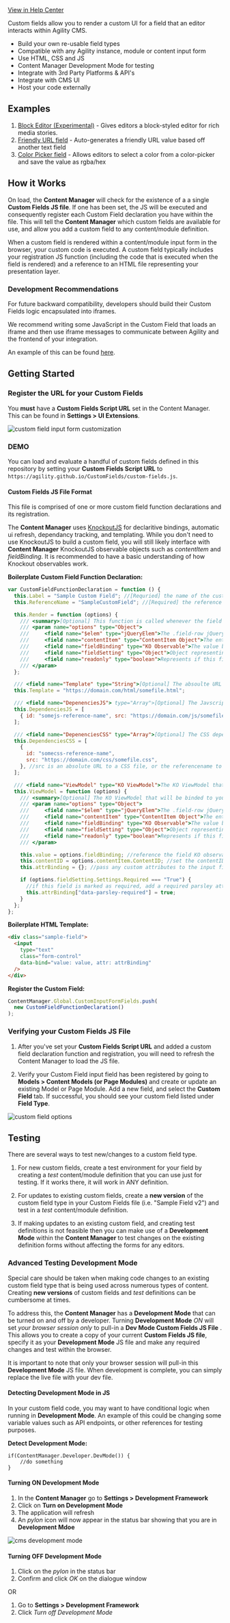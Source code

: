 [View in Help Center](https://help.agilitycms.com/hc/en-us/articles/360013157631)

Custom fields allow you to render a custom UI for a field that an editor interacts within Agility CMS.

- Build your own re-usable field types
- Compatible with any Agility instance, module or content input form
- Use HTML, CSS and JS
- Content Manager Development Mode for testing
- Integrate with 3rd Party Platforms & API's
- Integrate with CMS UI
- Host your code externally

## Examples

1. [Block Editor (Experimental)](block-editor-v2) - Gives editors a block-styled editor for rich media stories.
2. [Friendly URL field](friendly-url) - Auto-generates a friendly URL value based off another text field
3. [Color Picker field](colorpicker) - Allows editors to select a color from a color-picker and save the value as rgba/hex

## How it Works

On load, the **Content Manager** will check for the existence of a a single **Custom Fields JS file**. If one has been set, the JS will be executed and consequently register each Custom Field declaration you have within the file. This will tell the **Content Manager** which custom fields are available for use, and allow you add a custom field to any content/module definition.

When a custom field is rendered within a content/module input form in the browser, your custom code is executed. A custom field typically includes your registration JS function (including the code that is executed when the field is rendered) and a reference to an HTML file representing your presentation layer.

### Development Recommendations

For future backward compatibility, developers should build their Custom Fields logic encapsulated into iframes.

We recommend writing some JavaScript in the Custom Field that loads an iframe and then use iframe messages to communicate between Agility and the frontend of your integration.

An example of this can be found [here](block-editor-v2).

## Getting Started

### Register the URL for your Custom Fields

You **must** have a **Custom Fields Script URL** set in the Content Manager. This can be found in **Settings > UI Extensions**.

![custom field input form customization](screenshots/settings.png "Input Form Customization File")

### DEMO

You can load and evaluate a handful of custom fields defined in this repository by setting your **Custom Fields Script URL** to `https://agility.github.io/CustomFields/custom-fields.js`.

#### Custom Fields JS File Format

This file is comprised of one or more custom field function declarations and its registration.

The **Content Manager** uses [KnockoutJS](http://knockoutjs.com/) for declaritive bindings, automatic ui refresh, dependancy tracking, and templating. While you don't need to use KnockoutJS to build a custom field, you will still likely interface with **Content Manager** KnockoutJS observable objects such as _contentItem_ and _fieldBinding_. It is recommended to have a basic understanding of how Knockout observables work.

**Boilerplate Custom Field Function Declaration:**

```javascript
var CustomFieldFunctionDeclaration = function () {
  this.Label = "Sample Custom Field"; //[Requried] the name of the custom field as will appear in content/module def form builder
  this.ReferenceName = "SampleCustomField"; //[Required] the reference name of the custom field for internal purposes

  this.Render = function (options) {
    /// <summary>[Optional] This function is called whenever the field is rendered in an input form - this includes after the item has been saved and the field is re-rendered.</summary>
    /// <param name="options" type="Object">
    ///     <field name="$elem" type="jQueryElem">The .field-row jQuery Dom Element.</field>
    ///     <field name="contentItem" type="ContentItem Object">The entire Content Item object including Values and their KO Observable properties of all other fields on the form.</field>
    ///     <field name="fieldBinding" type="KO Observable">The value binding of thie Custom Field Type. Get and set this field's value by using this property - i.e. fieldBinding('new val')</field>
    ///     <field name="fieldSetting" type="Object">Object representing the field's settings such as 'Required', 'Hidden', 'Label', and 'Description'</field>
    ///     <field name="readonly" type="boolean">Represents if this field should be readonly or not.</field>
    /// </param>
  };

  /// <field name="Template" type="String">[Optional] The absoulte URL to an HTML template that represents your custom field, or the referencename to an Inline Code file. Your ViewModel will be automatically bound to this template.</field>
  this.Template = "https://domain.com/html/somefile.html";

  /// <field name="DepenenciesJS"> type="Array">[Optional] The Javscript dependencies that must be loaded before your ViewModel is bound. They will be loaded in the order you specify.</field>
  this.DependenciesJS = [
    { id: "somejs-reference-name", src: "https://domain.com/js/somefile.js" }, //src is an absolute URL to a JS file, or the referencename to an Inline Code file.
  ];

  /// <field name="DepenenciesCSS" type="Array">[Optional] The CSS dependencies that must be loaded before your ViewModel is bound. They will be loaded in the order you specify.</field>
  this.DependenciesCSS = [
    {
      id: "somecss-reference-name",
      src: "https://domain.com/css/somefile.css",
    }, //src is an absolute URL to a CSS file, or the referencename to an Inline Code file.
  ];

  /// <field name="ViewModel" type="KO ViewModel">The KO ViewModel that will be binded to your HTML template</field>
  this.ViewModel = function (options) {
    /// <summary>[Optional] The KO ViewModel that will be binded to your HTML template.</summary>
    /// <param name="options" type="Object">
    ///     <field name="$elem" type="jQueryElem">The .field-row jQuery Dom Element.</field>
    ///     <field name="contentItem" type="ContentItem Object">The entire Content Item object including Values and their KO Observable properties of all other fields on the form.</field>
    ///     <field name="fieldBinding" type="KO Observable">The value binding of thie Custom Field Type. Get and set this field's value by using this property.</field>
    ///     <field name="fieldSetting" type="Object">Object representing the field's settings such as 'Hidden', 'Label', and 'Description'</field>
    ///     <field name="readonly" type="boolean">Represents if this field should be readonly or not.</field>
    /// </param>

    this.value = options.fieldBinding; //reference the field KO observable value
    this.contentID = options.contentItem.ContentID; //set the contentID of the current loaded item (NewItem = -1)
    this.attrBinding = {}; //pass any custom attributes to the input field

    if (options.fieldSetting.Settings.Required === "True") {
      //if this field is marked as required, add a required parsley attribute
      this.attrBinding["data-parsley-required"] = true;
    }
  };
};
```

**Boilerplate HTML Template:**

```html
<div class="sample-field">
  <input
    type="text"
    class="form-control"
    data-bind="value: value, attr: attrBinding"
  />
</div>
```

**Register the Custom Field:**

```javascript
ContentManager.Global.CustomInputFormFields.push(
  new CustomFieldFunctionDeclaration()
);
```

### Verifying your Custom Fields JS File

1. After you've set your **Custom Fields Script URL** and added a custom field declaration function and registration, you will need to refresh the Content Manager to load the JS file.

2. Verify your Custom Field input field has been registered by going to **Models > Content Models (or Page Modules)** and create or update an existing Model or Page Module. Add a new field, and select the **Custom Field** tab. If successful, you should see your custom field listed under **Field Type**.

![custom field options](screenshots/example.png "Custom Field Options")

## Testing

There are several ways to test new/changes to a custom field type.

1. For new custom fields, create a test environment for your field by creating a _test_ content/module definition that you can use just for testing. If it works there, it will work in ANY definition.

2. For updates to existing custom fields, create a **new version** of the custom field type in your Custom Fields file (i.e. "Sample Field v2") and test in a _test_ content/module definition.

3. If making updates to an existing custom field, and creating test definitions is not feasible then you can make use of a **Development Mode** within the **Content Manager** to test changes on the existing definition forms without affecting the forms for any editors.

### Advanced Testing Development Mode

Special care should be taken when making code changes to an existing custom field type that is being used across numerous types of content. Creating **new versions** of custom fields and _test_ definitions can be cumbersome at times.

To address this, the **Content Manager** has a **Development Mode** that can be turned on and off by a developer. Turning **Development Mode** _ON_ will set _your browser session only_ to pull-in a **Dev Mode Custom Fields JS File** . This allows you to create a copy of your current **Custom Fields JS file**, specify it as your **Development Mode** JS file and make any required changes and test within the browser.

It is important to note that only your browser session will pull-in this **Development Mode** JS file. When development is complete, you can simply replace the live file with your dev file.

#### Detecting Development Mode in JS

In your custom field code, you may want to have conditional logic when running in **Development Mode**. An example of this could be changing some variable values such as API endpoints, or other references for testing purposes.

**Detect Development Mode:**

```javacript
if(ContentManager.Developer.DevMode()) {
    //do something
}
```

#### Turning ON Development Mode

1. In the **Content Manager** go to **Settings > Development Framework**
2. Click on **Turn on Development Mode**
3. The application will refresh
4. An _pylon_ icon will now appear in the status bar showing that you are in **Development Mdoe**

![cms development mode](screenshots/cms-development-mode.png?raw=true "Development Mode")

#### Turning OFF Development Mode

1. Click on the _pylon_ in the status bar
2. Confirm and click _OK_ on the dialogue window

OR

1. Go to **Settings > Development Framework**
2. Click _Turn off Development Mode_
